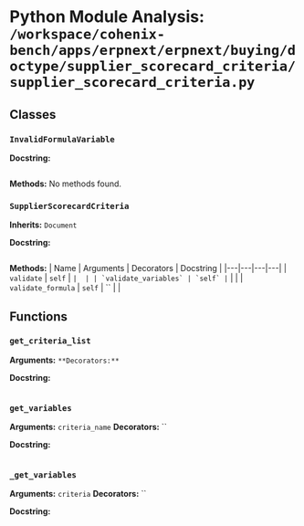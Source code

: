 # Python Module Analysis: `/workspace/cohenix-bench/apps/erpnext/erpnext/buying/doctype/supplier_scorecard_criteria/supplier_scorecard_criteria.py`

## Classes

### `InvalidFormulaVariable`


**Docstring:**
```

```

**Methods:**
No methods found.

### `SupplierScorecardCriteria`
**Inherits:** `Document`


**Docstring:**
```

```

**Methods:**
| Name | Arguments | Decorators | Docstring |
|---|---|---|---|
| `validate` | `self` | `` |  |
| `validate_variables` | `self` | `` |  |
| `validate_formula` | `self` | `` |  |





## Functions

### `get_criteria_list`
**Arguments:** ``
**Decorators:** ``

**Docstring:**
```

```
### `get_variables`
**Arguments:** `criteria_name`
**Decorators:** ``

**Docstring:**
```

```
### `_get_variables`
**Arguments:** `criteria`
**Decorators:** ``

**Docstring:**
```

```

